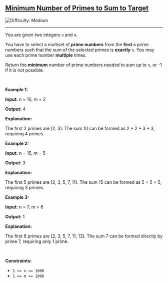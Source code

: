 <h2><a href="https://leetcode.com/problems/minimum-number-of-primes-to-sum-to-target">Minimum Number of Primes to Sum to Target</a></h2> <img src='https://img.shields.io/badge/Difficulty-Medium-orange' alt='Difficulty: Medium' /><hr><p>You are given two integers <code>n</code> and <code>m</code>.</p>

<p>You have to select a multiset of <strong><span data-keyword="prime-number">prime numbers</span></strong> from the <strong>first</strong> <code>m</code> prime numbers such that the sum of the selected primes is <strong>exactly</strong> <code>n</code>. You may use each prime number <strong>multiple</strong> times.</p>

<p>Return the <strong>minimum</strong> number of prime numbers needed to sum up to <code>n</code>, or -1 if it is not possible.</p>

<p>&nbsp;</p>
<p><strong class="example">Example 1:</strong></p>

<div class="example-block">
<p><strong>Input:</strong> <span class="example-io">n = 10, m = 2</span></p>

<p><strong>Output:</strong> <span class="example-io">4</span></p>

<p><strong>Explanation:</strong></p>

<p>The first 2 primes are [2, 3]. The sum 10 can be formed as 2 + 2 + 3 + 3, requiring 4 primes.</p>
</div>

<p><strong class="example">Example 2:</strong></p>

<div class="example-block">
<p><strong>Input:</strong> <span class="example-io">n = 15, m = 5</span></p>

<p><strong>Output:</strong> <span class="example-io">3</span></p>

<p><strong>Explanation:</strong></p>

<p>The first 5 primes are [2, 3, 5, 7, 11]. The sum 15 can be formed as 5 + 5 + 5, requiring 3 primes.</p>
</div>

<p><strong class="example">Example 3:</strong></p>

<div class="example-block">
<p><strong>Input:</strong> <span class="example-io">n = 7, m = 6</span></p>

<p><strong>Output:</strong> <span class="example-io">1</span></p>

<p><strong>Explanation:</strong></p>

<p>The first 6 primes are [2, 3, 5, 7, 11, 13]. The sum 7 can be formed directly by prime 7, requiring only 1 prime.</p>
</div>

<p>&nbsp;</p>
<p><strong>Constraints:</strong></p>

<ul>
	<li><code>1 &lt;= n &lt;= 1000</code></li>
	<li><code>1 &lt;= m &lt;= 1000</code></li>
</ul>
